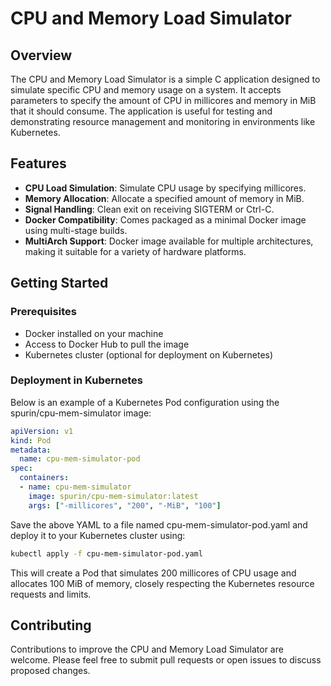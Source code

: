 # CPU and Memory Load Simulator

## Overview

The CPU and Memory Load Simulator is a simple C application designed to simulate specific CPU and memory usage on a system. It accepts parameters to specify the amount of CPU in millicores and memory in MiB that it should consume. The application is useful for testing and demonstrating resource management and monitoring in environments like Kubernetes.

## Features

- **CPU Load Simulation**: Simulate CPU usage by specifying millicores.
- **Memory Allocation**: Allocate a specified amount of memory in MiB.
- **Signal Handling**: Clean exit on receiving SIGTERM or Ctrl-C.
- **Docker Compatibility**: Comes packaged as a minimal Docker image using multi-stage builds.
- **MultiArch Support**: Docker image available for multiple architectures, making it suitable for a variety of hardware platforms.

## Getting Started

### Prerequisites

- Docker installed on your machine
- Access to Docker Hub to pull the image
- Kubernetes cluster (optional for deployment on Kubernetes)

### Deployment in Kubernetes

Below is an example of a Kubernetes Pod configuration using the spurin/cpu-mem-simulator image:

```yaml
apiVersion: v1
kind: Pod
metadata:
  name: cpu-mem-simulator-pod
spec:
  containers:
  - name: cpu-mem-simulator
    image: spurin/cpu-mem-simulator:latest
    args: ["-millicores", "200", "-MiB", "100"]
```

Save the above YAML to a file named cpu-mem-simulator-pod.yaml and deploy it to your Kubernetes cluster using:

```bash
kubectl apply -f cpu-mem-simulator-pod.yaml
```

This will create a Pod that simulates 200 millicores of CPU usage and allocates 100 MiB of memory, closely respecting the Kubernetes resource requests and limits.

## Contributing

Contributions to improve the CPU and Memory Load Simulator are welcome. Please feel free to submit pull requests or open issues to discuss proposed changes.
